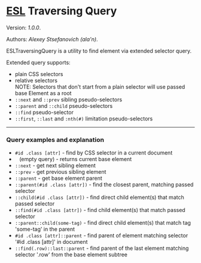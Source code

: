 # [ESL](https://esl-ui.com/) Traversing Query

Version: *1.0.0*.

Authors: *Alexey Stsefanovich (ala'n)*.

<a name="intro"></a>

ESLTraversingQuery is a utility to find element via extended selector query.

Extended query supports:
 - plain CSS selectors
 - relative selectors  
NOTE: Selectors that don't start from a plain selector will use passed base Element as a root
 - `::next` and `::prev` sibling pseudo-selectors
 - `::parent` and `::child` pseudo-selectors
 - `::find` pseudo-selector
 - `::first`, `::last` and `:nth(#)` limitation pseudo-selectors

---

### Query examples and explanation

- `#id .class [attr]` - find by CSS selector in a current document
- ` ` (empty query) - returns current base element
- `::next` - get next sibling element
- `::prev` - get previous sibling element
- `::parent` - get base element parent
- `::parent(#id .class [attr])` - find the closest parent, matching passed selector
- `::child(#id .class [attr])` - find direct child element(s) that match passed selector
- `::find(#id .class [attr])` - find child element(s) that match passed selector
- `::parent::child(some-tag)` - find direct child element(s) that match tag 'some-tag' in the parent
- `#id .class [attr]::parent` - find parent of element matching selector '#id .class [attr]' in document
- `::find(.row)::last::parent` - find parent of the last element matching selector '.row' from the base element subtree
